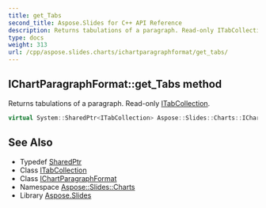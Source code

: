 ```yaml
---
title: get_Tabs
second_title: Aspose.Slides for C++ API Reference
description: Returns tabulations of a paragraph. Read-only ITabCollection.
type: docs
weight: 313
url: /cpp/aspose.slides.charts/ichartparagraphformat/get_tabs/
---
```

## IChartParagraphFormat::get_Tabs method


Returns tabulations of a paragraph. Read-only [ITabCollection](../../../aspose.slides/itabcollection/).

```cpp
virtual System::SharedPtr<ITabCollection> Aspose::Slides::Charts::IChartParagraphFormat::get_Tabs()=0
```

## See Also

* Typedef [SharedPtr](../../../system/sharedptr/)
* Class [ITabCollection](../../../aspose.slides/itabcollection/)
* Class [IChartParagraphFormat](../)
* Namespace [Aspose::Slides::Charts](../../)
* Library [Aspose.Slides](../../../)
